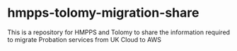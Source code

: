 # hmpps-tolomy-migration-share
This is a repository for HMPPS and Tolomy to share the information required to migrate Probation services from UK Cloud to AWS
